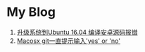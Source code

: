 My Blog
===============

1. [升级系统到Ubuntu 16.04 编译安卓源码报错](https://github.com/Tinker-S/my-blog/issues/1)
2. [Macosx git一直提示输入'yes' or 'no'](https://github.com/Tinker-S/my-blog/issues/2)
